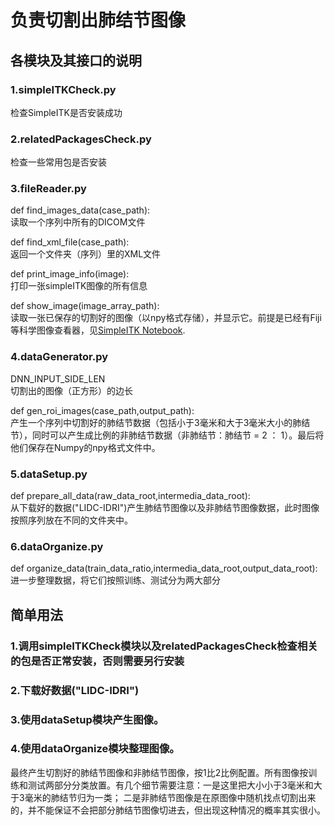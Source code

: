 负责切割出肺结节图像
=====================
各模块及其接口的说明</br>
--------------------

### 1.simpleITKCheck.py
  检查SimpleITK是否安装成功

### 2.relatedPackagesCheck.py
  检查一些常用包是否安装

### 3.fileReader.py
  def find_images_data(case_path):</br>
  读取一个序列中所有的DICOM文件

  def find_xml_file(case_path):</br>
  返回一个文件夹（序列）里的XML文件

  def print_image_info(image):</br>
  打印一张simpleITK图像的所有信息

  def show_image(image_array_path):</br>
  读取一张已保存的切割好的图像（以npy格式存储），并显示它。前提是已经有Fiji等科学图像查看器，见[SimpleITK Notebook](http://insightsoftwareconsortium.github.io/SimpleITK-Notebooks/).

### 4.dataGenerator.py

  DNN_INPUT_SIDE_LEN</br>
  切割出的图像（正方形）的边长

  def gen_roi_images(case_path,output_path):</br>
  产生一个序列中切割好的肺结节数据（包括小于3毫米和大于3毫米大小的肺结节），同时可以产生成比例的非肺结节数据（非肺结节：肺结节 = 2 ： 1）。最后将他们保存在Numpy的npy格式文件中。

### 5.dataSetup.py
  def prepare_all_data(raw_data_root,intermedia_data_root):</br>
  从下载好的数据("LIDC-IDRI")产生肺结节图像以及非肺结节图像数据，此时图像按照序列放在不同的文件夹中。

### 6.dataOrganize.py
  def organize_data(train_data_ratio,intermedia_data_root,output_data_root):</br>
  进一步整理数据，将它们按照训练、测试分为两大部分

简单用法
--------------
###  1.调用simpleITKCheck模块以及relatedPackagesCheck检查相关的包是否正常安装，否则需要另行安装
###  2.下载好数据("LIDC-IDRI")
###  3.使用dataSetup模块产生图像。
###  4.使用dataOrganize模块整理图像。
最终产生切割好的肺结节图像和非肺结节图像，按1比2比例配置。所有图像按训练和测试两部分分类放置。有几个细节需要注意：一是这里把大小小于3毫米和大于3毫米的肺结节归为一类；
二是非肺结节图像是在原图像中随机找点切割出来的，并不能保证不会把部分肺结节图像切进去，但出现这种情况的概率其实很小。



